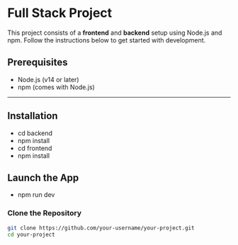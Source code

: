 # Full Stack Project

This project consists of a **frontend** and **backend** setup using Node.js and npm. Follow the instructions below to get started with development.

## Prerequisites

- Node.js (v14 or later)
- npm (comes with Node.js)

---

## Installation

- cd backend
- npm install
- cd frontend
- npm install

## Launch the App

- npm run dev

### Clone the Repository

```bash
git clone https://github.com/your-username/your-project.git
cd your-project
